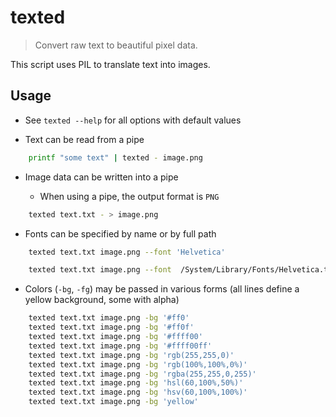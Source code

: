 # texted

> Convert raw text to beautiful pixel data.

This script uses PIL to translate text into images.



## Usage


* See ``texted --help`` for all options with default values


* Text can be read from a pipe

```sh
    printf "some text" | texted - image.png
```


* Image data can be written into a pipe

  * When using a pipe, the output format is `PNG`

```sh
    texted text.txt - > image.png
```


* Fonts can be specified by name or by full path

```sh
    texted text.txt image.png --font 'Helvetica'

    texted text.txt image.png --font  /System/Library/Fonts/Helvetica.ttc
```


* Colors (``-bg``, ``-fg``) may be passed in various forms
  (all lines define a yellow background, some with alpha)

```sh
    texted text.txt image.png -bg '#ff0'
    texted text.txt image.png -bg '#ff0f'
    texted text.txt image.png -bg '#ffff00'
    texted text.txt image.png -bg '#ffff00ff'
    texted text.txt image.png -bg 'rgb(255,255,0)'
    texted text.txt image.png -bg 'rgb(100%,100%,0%)'
    texted text.txt image.png -bg 'rgba(255,255,0,255)'
    texted text.txt image.png -bg 'hsl(60,100%,50%)'
    texted text.txt image.png -bg 'hsv(60,100%,100%)'
    texted text.txt image.png -bg 'yellow'
```
